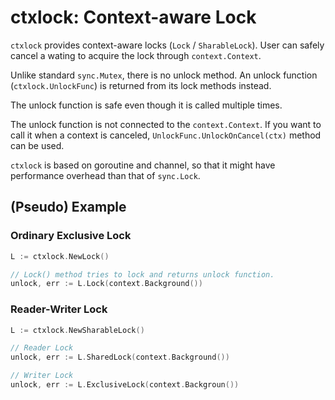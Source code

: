 # ctxlock: Context-aware Lock

`ctxlock` provides context-aware locks (`Lock` / `SharableLock`).
User can safely cancel a wating to acquire the lock through `context.Context`.

Unlike standard `sync.Mutex`, there is no unlock method.
An unlock function (`ctxlock.UnlockFunc`) is returned from its lock methods instead.

The unlock function is safe even though it is called multiple times.

The unlock function is not connected to the `context.Context`.
If you want to call it when a context is canceled,
`UnlockFunc.UnlockOnCancel(ctx)` method can be used.

`ctxlock` is based on goroutine and channel,
so that it might have performance overhead than that of `sync.Lock`.


## (Pseudo) Example

### Ordinary Exclusive Lock
```Go
L := ctxlock.NewLock()

// Lock() method tries to lock and returns unlock function.
unlock, err := L.Lock(context.Background())
```

### Reader-Writer Lock
```Go
L := ctxlock.NewSharableLock()

// Reader Lock
unlock, err := L.SharedLock(context.Background())

// Writer Lock
unlock, err := L.ExclusiveLock(context.Backgroun())
```
